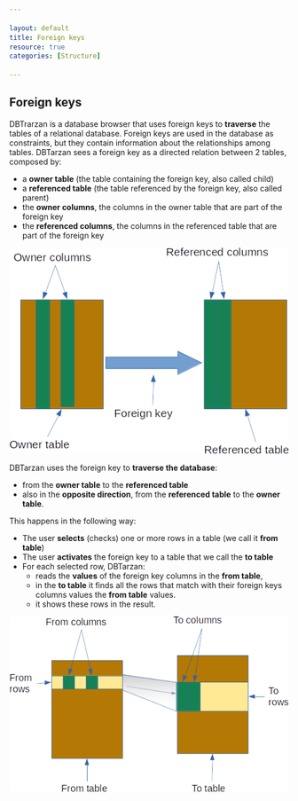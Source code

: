```yaml
---

layout: default
title: Foreign keys
resource: true
categories: [Structure]

---
```


## Foreign keys

DBTrarzan is a database browser that uses foreign keys to **traverse** the tables of a relational database.
Foreign keys are used in the database as constraints, but they contain information about the relationships among tables.
DBTarzan sees a foreign key as a directed relation between 2 tables, composed by:

- a **owner table** (the table containing the foreign key, also called child)
- a **referenced table** (the table referenced by the foreign key, also called parent)
- the **owner columns**, the columns in the owner table that are part of the foreign key
- the **referenced columns**, the columns in the referenced table that are part of the foreign key 

![Foreign key](images/foreignKey.png)

DBTarzan uses the foreign key to **traverse the database**:

- from the **owner table** to the **referenced table** 
- also in the **opposite direction**, from the **referenced table** to the **owner table**.

This happens in the following way:

- The user **selects** (checks) one or more rows in a table (we call it **from table**)
- The user **activates** the foreign key to a table that we call the **to table**
- For each selected row, DBTarzan:
    - reads the **values** of the foreign key columns in the **from table**, 
    - in the **to table** it finds all the rows that match with their foreign keys columns values the **from table** values.
    - it shows these rows in the result. 

![Foreign key rows](images/foreignKeyRows.png)